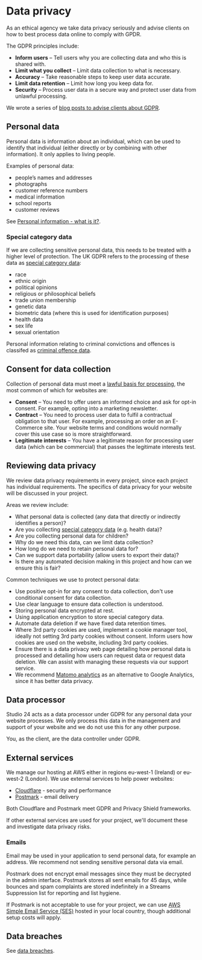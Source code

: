 # Data privacy

As an ethical agency we take data privacy seriously and advise clients on how to best process data online to comply with GPDR. 

The GDPR principles include:

* **Inform users** – Tell users why you are collecting data and who this is shared with.
* **Limit what you collect** – Limit data collection to what is necessary.
* **Accuracy** – Take reasonable steps to keep user data accurate.
* **Limit data retention** – Limit how long you keep data for.
* **Security** – Process user data in a secure way and protect user data from unlawful processing.

We wrote a series of [blog posts to advise clients about GDPR](https://www.studio24.net/blog/practical-approach-to-gdpr/).

## Personal data

Personal data is information about an individual, which can be used to identify that individual (either directly or by
combining with other information). It only applies to living people.

Examples of personal data:

- people’s names and addresses
- photographs
- customer reference numbers
- medical information
- school reports
- customer reviews

See [Personal information - what is it?](https://ico.org.uk/for-organisations/uk-gdpr-guidance-and-resources/personal-information-what-is-it/).

### Special category data

If we are collecting sensitive personal data, this needs to be treated with a higher level of protection. The UK GDPR
refers to the processing of these data as [special category data](https://ico.org.uk/for-organisations/uk-gdpr-guidance-and-resources/lawful-basis/special-category-data/):

- race
- ethnic origin
- political opinions
- religious or philosophical beliefs
- trade union membership
- genetic data
- biometric data (where this is used for identification purposes)
- health data
- sex life
- sexual orientation

Personal information relating to criminal convictions and offences is classifed as [criminal offence data](https://ico.org.uk/for-organisations/guide-to-the-general-data-protection-regulation-gdpr/lawful-basis-for-processing/criminal-offence-data/).

## Consent for data collection

Collection of personal data must meet a [lawful basis for processing](https://ico.org.uk/for-organisations/guide-to-data-protection/guide-to-the-general-data-protection-regulation-gdpr/lawful-basis-for-processing/), the most common of which for websites are:

* **Consent** – You need to offer users an informed choice and ask for opt-in consent. For example, opting into a marketing newsletter.
* **Contract** – You need to process user data to fulfil a contractual obligation to that user. For example, processing an order on an E-Commerce site. Your website terms and conditions would normally cover this use case so is more straightforward.
* **Legitimate interests** – You have a legitimate reason for processing user data (which can be commercial) that passes the legitimate interests test.

## Reviewing data privacy

We review data privacy requirements in every project, since each project has individual requirements. The specifics of data privacy for your website will be discussed in your project. 

Areas we review include:

* What personal data is collected (any data that directly or indirectly identifies a person)?
* Are you collecting [special category data](#special-category-data) (e.g. health data)?
* Are you collecting personal data for children?
* Why do we need this data, can we limit data collection?
* How long do we need to retain personal data for?
* Can we support data portability (allow users to export their data)?
* Is there any automated decision making in this project and how can we ensure this is fair?

Common techniques we use to protect personal data:

* Use positive opt-in for any consent to data collection, don't use conditional consent for data collection.
* Use clear language to ensure data collection is understood.
* Storing personal data encrypted at rest.
* Using application encryption to store special category data.
* Automate data deletion if we have fixed data retention times.
* Where 3rd party cookies are used, implement a cookie manager tool, ideally not setting 3rd party cookies without consent. Inform users how cookies are used on the website, including 3rd party cookies.
* Ensure there is a data privacy web page detailing how personal data is processed and detailing how users can request data or request data deletion. We can assist with managing these requests via our support service.
* We recommend [Matomo analytics](https://matomo.org/gdpr-analytics/) as an alternative to Google Analytics, since it has better data privacy.

## Data processor

Studio 24 acts as a data processor under GDPR for any personal data your website processes. We only process this data in the management and support of your website and we do not use this for any other purpose.

You, as the client, are the data controller under GDPR.

## External services

We manage our hosting at AWS either in regions eu-west-1 (Ireland) or eu-west-2 (London). We use external services to help power websites:

* [Cloudflare](https://www.cloudflare.com/gdpr/introduction/) - security and performance
* [Postmark](https://postmarkapp.com/eu-privacy#gdpr) - email delivery
 
Both Cloudflare and Postmark meet GDPR and Privacy Shield frameworks. 

If other external services are used for your project, we'll document these and investigate data privacy risks.

### Emails

Email may be used in your application to send personal data, for example an address. We recommend not sending sensitive personal data via email. 

Postmark does not encrypt email messages since they must be decrypted in the admin interface. Postmark stores all sent emails for 45 days, while bounces and spam complaints are stored indefinitely in a Streams Suppression list for reporting and list hygiene.  

If Postmark is not acceptable to use for your project, we can use [AWS Simple Email Service (SES)](https://aws.amazon.com/ses/) hosted in your local country, though additional setup costs will apply.

## Data breaches

See [data breaches](data-breaches.md).
